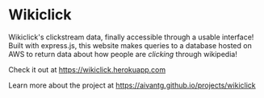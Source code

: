 # Wikiclick

Wikiclick's clickstream data, finally accessible through a usable interface! Built with express.js, this website makes queries to a database hosted on AWS to return data about how people are _clicking_ through wikipedia! 

Check it out at https://wikiclick.herokuapp.com

Learn more about the project at https://aivantg.github.io/projects/wikiclick
